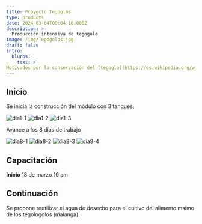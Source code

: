 ```yaml
---
title: Proyecto Tegoglos
type: products
date: 2024-03-04T09:04:10.000Z
description: >-
  Producción intensiva de tegogolo
image: /img/Tegogolos.jpg
draft: false
intro: 
  blurbs:
    text: >
Motivados por la conservación del [tegoglo](https://es.wikipedia.org/wiki/Pomacea) nativo de la laguna de Catemaco; se inicia este proyecto, buscando reducir su pesca en la laguna misma y producir asi intensivamente en un ambiente controlado un producto de calidad adecuada para el consumo humano.
---
```


## Inicio

Se inicia la construcción del módulo con 3 tanques.

![dia1-1](/img/0503-1.jpg) 
![dia1-2](/img/0503-2.jpg)
![dia1-3](/img/0503-3.jpg)

Avance a los 8 días de trabajo

![dia8-1](/img/1203-1.jpg) 
![dia8-2](/img/1203-2.jpg)
![dia8-3](/img/1203-3.jpg)
![dia8-4](/img/1203-4.jpg)


## Capacitación

__Inicio__ 18 de marzo 10 am

## Continuación

Se propone reutilizar el agua de desecho para el cultivo del alimento msimo de los tegologolos (malanga).
